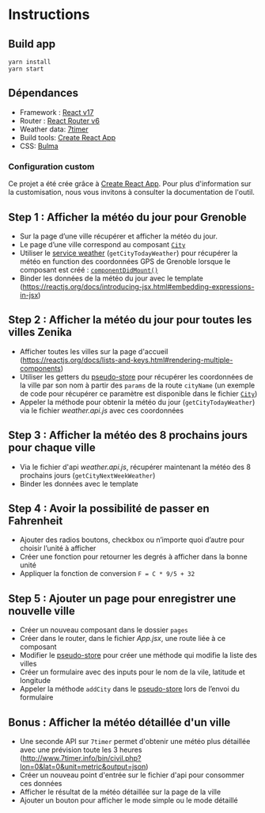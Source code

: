 # Instructions

## Build app
```
yarn install
yarn start
```

## Dépendances
- Framework : [React v17](https://github.com/facebook/react)
- Router : [React Router v6](https://github.com/ReactTraining/react-router)
- Weather data: [7timer](http://www.7timer.info/)
- Build tools: [Create React App](https://github.com/facebook/create-react-app)
- CSS: [Bulma](https://bulma.io/documentation/)

### Configuration custom

Ce projet a été crée grâce à [Create React App](https://github.com/facebook/create-react-app).
Pour plus d'information sur la customisation, nous vous invitons à consulter la documentation de l'outil.

## Step 1 : Afficher la météo du jour pour Grenoble

- Sur la page d’une ville récupérer et afficher la météo du jour.
- Le page d’une ville correspond au composant [`City`](./src/pages/city/City.jsx) 
- Utiliser le [service weather](./src/api/weather.api.js) (`getCityTodayWeather`) pour récupérer la météo en function des coordonnées GPS de Grenoble lorsque le composant est créé : [`componentDidMount()`](https://reactjs.org/docs/state-and-lifecycle.html#adding-lifecycle-methods-to-a-class)
- Binder les données de la météo du jour avec le template (https://reactjs.org/docs/introducing-jsx.html#embedding-expressions-in-jsx)

## Step 2 : Afficher la météo du jour pour toutes les villes Zenika

- Afficher toutes les villes sur la page d'accueil (https://reactjs.org/docs/lists-and-keys.html#rendering-multiple-components)
- Utiliser les getters du [pseudo-store](./src/store/Store.js) pour récupérer les coordonnées de la ville par son nom à partir des `params` de la route `cityName` (un exemple de code pour récupérer ce paramètre est disponible dans le fichier [`City`](./src/pages/city/City.jsx))
- Appeler la méthode pour obtenir la météo du jour (`getCityTodayWeather`) via le fichier *weather.api.js* avec ces coordonnées

## Step 3 : Afficher la météo des 8 prochains jours pour chaque ville

- Via le fichier d'api *weather.api.js*, récupérer maintenant la météo des 8 prochains jours (`getCityNextWeekWeather`)
- Binder les données avec le template 

## Step 4 : Avoir la possibilité de passer en Fahrenheit

- Ajouter des radios boutons, checkbox ou n’importe quoi d’autre pour choisir l’unité à afficher 
- Créer une fonction pour retourner les degrés à afficher dans la bonne unité
- Appliquer la fonction de conversion `F = C * 9/5 + 32`

## Step 5 : Ajouter un page pour enregistrer une nouvelle ville

- Créer un nouveau composant dans le dossier `pages`
- Créer dans le router, dans le fichier *App.jsx*, une route liée à ce composant 
- Modifier le [pseudo-store](./src/store/Store.js) pour créer une méthode qui modifie la liste des villes
- Créer un formulaire avec des inputs pour le nom de la vile, latitude et longitude
- Appeler la méthode `addCity` dans le [pseudo-store](./src/store/Store.js) lors de l’envoi du formulaire 

## Bonus : Afficher la météo détaillée d'un ville

- Une seconde API sur `7timer` permet d'obtenir une météo plus détaillée avec une prévision toute les 3 heures (http://www.7timer.info/bin/civil.php?lon=0&lat=0&unit=metric&output=json)
- Créer un nouveau point d'entrée sur le fichier d'api pour consommer ces données
- Afficher le résultat de la météo détaillée sur la page de la ville
- Ajouter un bouton pour afficher le mode simple ou le mode détaillé

